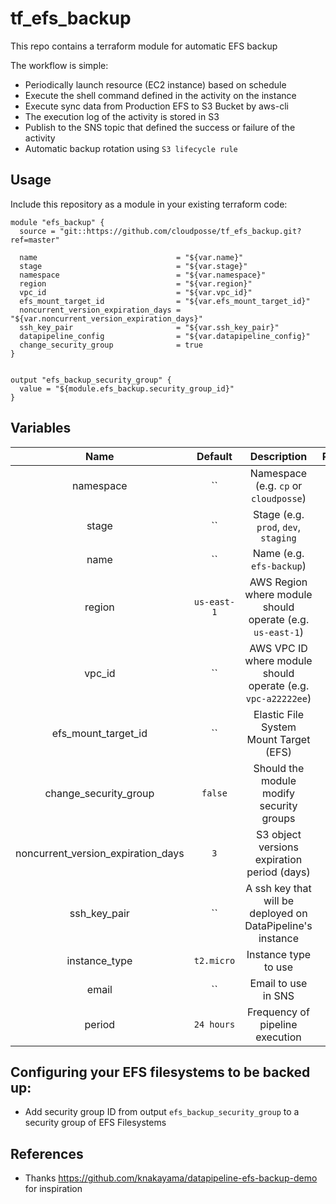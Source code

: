 # tf_efs_backup

This repo contains a terraform module for automatic EFS backup

The workflow is simple:
* Periodically launch resource (EC2 instance) based on schedule
* Execute the shell command defined in the activity on the instance
* Execute sync data from Production EFS to S3 Bucket by aws-cli
* The execution log of the activity is stored in S3
* Publish to the SNS topic that defined the success or failure of the activity
* Automatic backup rotation using `S3 lifecycle rule`

## Usage

Include this repository as a module in your existing terraform code:

```
module "efs_backup" {
  source = "git::https://github.com/cloudposse/tf_efs_backup.git?ref=master"

  name                               = "${var.name}"
  stage                              = "${var.stage}"
  namespace                          = "${var.namespace}"
  region                             = "${var.region}"
  vpc_id                             = "${var.vpc_id}"
  efs_mount_target_id                = "${var.efs_mount_target_id}"
  noncurrent_version_expiration_days = "${var.noncurrent_version_expiration_days}"
  ssh_key_pair                       = "${var.ssh_key_pair}"
  datapipeline_config                = "${var.datapipeline_config}"
  change_security_group              = true
}


output "efs_backup_security_group" {
  value = "${module.efs_backup.security_group_id}"
}
```


## Variables

|  Name                        |  Default       |  Description                                             | Required |
|:----------------------------:|:--------------:|:--------------------------------------------------------:|:--------:|
| namespace                    | ``             | Namespace (e.g. `cp` or `cloudposse`)                    | Yes      |
| stage                        | ``             | Stage (e.g. `prod`, `dev`, `staging`                     | Yes      |
| name                         | ``             | Name  (e.g. `efs-backup`)                                | Yes      |
| region                       | `us-east-1`    | AWS Region where module should operate (e.g. `us-east-1`)| Yes      |
| vpc_id                       | ``             | AWS VPC ID where module should operate (e.g. `vpc-a22222ee`)| Yes   |
| efs_mount_target_id	       | ``             | Elastic File System Mount Target (EFS)                   | Yes      |
| change_security_group	       | `false`        | Should the module modify security groups                 | No       |
| noncurrent_version_expiration_days| `3`       | S3 object versions expiration period (days)              | Yes      |
| ssh_key_pair                 | ``             | A ssh key that will be deployed on DataPipeline's instance| Yes     |
| instance_type                | `t2.micro`     | Instance type to use                                     | No       |
| email                        | ``             | Email to use in SNS                                      | Yes      |
| period                       | `24 hours`     | Frequency of pipeline execution                          | No       |



## Configuring your EFS filesystems to be backed up:
* Add security group ID from output `efs_backup_security_group`
to a security group of EFS Filesystems


## References
* Thanks https://github.com/knakayama/datapipeline-efs-backup-demo for
inspiration